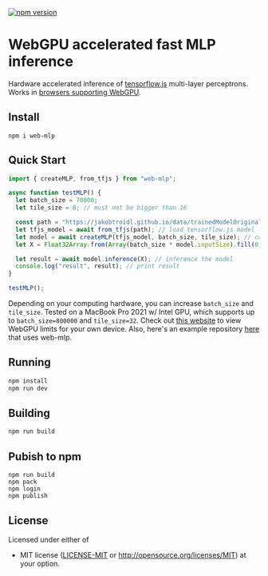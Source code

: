 [![npm version](https://img.shields.io/npm/v/web-mlp.svg?color=1a8cff)](https://www.npmjs.com/package/web-mlp)

# WebGPU accelerated fast MLP inference
Hardware accelerated inference of [tensorflow.js](https://www.tensorflow.org/js) multi-layer perceptrons. Works in [browsers supporting WebGPU](https://github.com/gpuweb/gpuweb/wiki/Implementation-Status).

## Install

```
npm i web-mlp
```

## Quick Start

```javascript
import { createMLP, from_tfjs } from "web-mlp";

async function testMLP() {
  let batch_size = 70000;
  let tile_size = 8; // must not be bigger than 16

  const path = "https://jakobtroidl.github.io/data/trainedModelOriginal/model.json"; // path to tensorflow.js model
  let tfjs_model = await from_tfjs(path); // load tensorflow.js model
  let model = await createMLP(tfjs_model, batch_size, tile_size); // convert to web-mlp model for fast inference
  let X = Float32Array.from(Array(batch_size * model.inputSize).fill(0), () => Math.random()); // generate random a input

  let result = await model.inference(X); // inference the model
  console.log("result", result); // print result
}

testMLP();
```
Depending on your computing hardware, you can increase `batch_size` and `tile_size`. Tested on a MacBook Pro 2021 w/ Intel GPU, which supports up to `batch_size=800000` and `tile_size=32`. Check out [this website](https://webgpureport.org/) to view WebGPU limits for your own device. Also, here's an example repository [here](https://github.com/jakobtroidl/webmlp-test) that uses web-mlp.

## Running

```sh
npm install
npm run dev
```

## Building

```sh
npm run build
```

## Pubish to npm

```
npm run build
npm pack
npm login
npm publish
```

## License

Licensed under either of
 * MIT license ([LICENSE-MIT](LICENSE-MIT) or http://opensource.org/licenses/MIT)
at your option.
